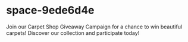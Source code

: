 # space-9ede6d4e
Join our Carpet Shop Giveaway Campaign for a chance to win beautiful carpets! Discover our collection and participate today!

